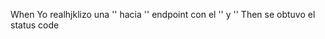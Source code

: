 When Yo realhjklizo una '<operation>' hacia '<entity>' endpoint con el '<jsonRequest>' y '<datos>'
    Then se obtuvo el status code <statusCode>
    